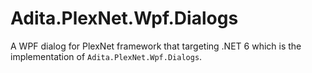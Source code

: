 # Adita.PlexNet.Wpf.Dialogs

A WPF dialog for PlexNet framework that targeting .NET 6 which is the implementation of `Adita.PlexNet.Wpf.Dialogs`.
